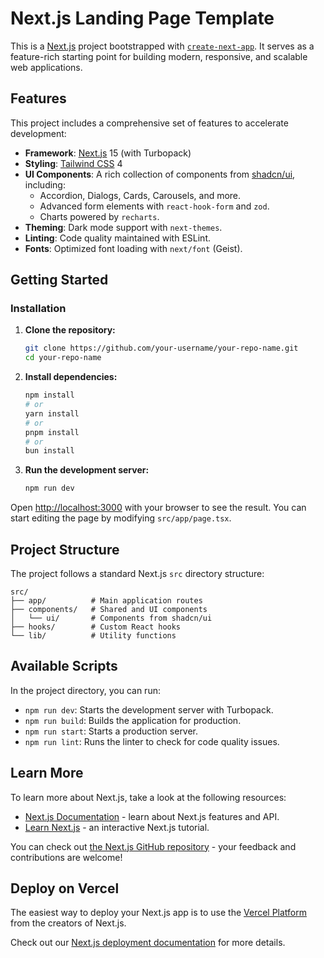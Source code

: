 # Next.js Landing Page Template

This is a [Next.js](https://nextjs.org) project bootstrapped with [`create-next-app`](https://nextjs.org/docs/app/api-reference/cli/create-next-app). It serves as a feature-rich starting point for building modern, responsive, and scalable web applications.

## Features

This project includes a comprehensive set of features to accelerate development:

- **Framework**: [Next.js](https://nextjs.org) 15 (with Turbopack)
- **Styling**: [Tailwind CSS](https://tailwindcss.com) 4
- **UI Components**: A rich collection of components from [shadcn/ui](https://ui.shadcn.com), including:
  - Accordion, Dialogs, Cards, Carousels, and more.
  - Advanced form elements with `react-hook-form` and `zod`.
  - Charts powered by `recharts`.
- **Theming**: Dark mode support with `next-themes`.
- **Linting**: Code quality maintained with ESLint.
- **Fonts**: Optimized font loading with `next/font` (Geist).

## Getting Started

### Installation

1.  **Clone the repository:**

    ```bash
    git clone https://github.com/your-username/your-repo-name.git
    cd your-repo-name
    ```

2.  **Install dependencies:**

    ```bash
    npm install
    # or
    yarn install
    # or
    pnpm install
    # or
    bun install
    ```

3.  **Run the development server:**

    ```bash
    npm run dev
    ```

Open [http://localhost:3000](http://localhost:3000) with your browser to see the result. You can start editing the page by modifying `src/app/page.tsx`.

## Project Structure

The project follows a standard Next.js `src` directory structure:

```
src/
├── app/          # Main application routes
├── components/   # Shared and UI components
│   └── ui/       # Components from shadcn/ui
├── hooks/        # Custom React hooks
└── lib/          # Utility functions
```

## Available Scripts

In the project directory, you can run:

- `npm run dev`: Starts the development server with Turbopack.
- `npm run build`: Builds the application for production.
- `npm run start`: Starts a production server.
- `npm run lint`: Runs the linter to check for code quality issues.

## Learn More

To learn more about Next.js, take a look at the following resources:

- [Next.js Documentation](https://nextjs.org/docs) - learn about Next.js features and API.
- [Learn Next.js](https://nextjs.org/learn) - an interactive Next.js tutorial.

You can check out [the Next.js GitHub repository](https://github.com/vercel/next.js) - your feedback and contributions are welcome!

## Deploy on Vercel

The easiest way to deploy your Next.js app is to use the [Vercel Platform](https://vercel.com/new?utm_medium=default-template&filter=next.js&utm_source=create-next-app&utm_campaign=create-next-app-readme) from the creators of Next.js.

Check out our [Next.js deployment documentation](https://nextjs.org/docs/app/building-your-application/deploying) for more details.
